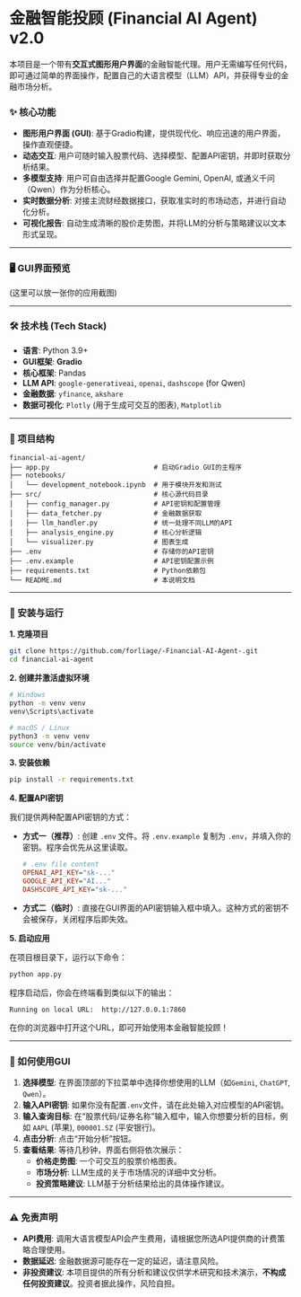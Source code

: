 # 金融智能投顾 (Financial AI Agent) v2.0 

本项目是一个带有**交互式图形用户界面**的金融智能代理。用户无需编写任何代码，即可通过简单的界面操作，配置自己的大语言模型（LLM）API，并获得专业的金融市场分析。

### ✨ 核心功能

*   **图形用户界面 (GUI)**: 基于Gradio构建，提供现代化、响应迅速的用户界面，操作直观便捷。
*   **动态交互**: 用户可随时输入股票代码、选择模型、配置API密钥，并即时获取分析结果。
*   **多模型支持**: 用户可自由选择并配置Google Gemini, OpenAI, 或通义千问（Qwen）作为分析核心。
*   **实时数据分析**: 对接主流财经数据接口，获取准实时的市场动态，并进行自动化分析。
*   **可视化报告**: 自动生成清晰的股价走势图，并将LLM的分析与策略建议以文本形式呈现。

---

### 🖥️ GUI界面预览

(这里可以放一张你的应用截图)


---

### 🛠️ 技术栈 (Tech Stack)

*   **语言**: Python 3.9+
*   **GUI框架**: **Gradio**
*   **核心框架**: Pandas
*   **LLM API**: `google-generativeai`, `openai`, `dashscope` (for Qwen)
*   **金融数据**: `yfinance`, `akshare`
*   **数据可视化**: `Plotly` (用于生成可交互的图表), `Matplotlib`

---

### 📂 项目结构

```
financial-ai-agent/
├── app.py                          # 启动Gradio GUI的主程序
├── notebooks/
│   └── development_notebook.ipynb  # 用于模块开发和测试
├── src/                            # 核心源代码目录
│   ├── config_manager.py           # API密钥和配置管理
│   ├── data_fetcher.py             # 金融数据获取
│   ├── llm_handler.py              # 统一处理不同LLM的API
│   ├── analysis_engine.py          # 核心分析逻辑
│   └── visualizer.py               # 图表生成
├── .env                            # 存储你的API密钥
├── .env.example                    # API密钥配置示例
├── requirements.txt                # Python依赖包
└── README.md                       # 本说明文档
```

---

### 🚀 安装与运行

**1. 克隆项目**
```bash
git clone https://github.com/forliage/-Financial-AI-Agent-.git
cd financial-ai-agent
```

**2. 创建并激活虚拟环境**
```bash
# Windows
python -m venv venv
venv\Scripts\activate

# macOS / Linux
python3 -m venv venv
source venv/bin/activate
```

**3. 安装依赖**
```bash
pip install -r requirements.txt
```

**4. 配置API密钥**

我们提供两种配置API密钥的方式：

*   **方式一（推荐）**: 创建 `.env` 文件。将 `.env.example` 复制为 `.env`，并填入你的密钥。程序会优先从这里读取。
    ```ini
    # .env file content
    OPENAI_API_KEY="sk-..."
    GOOGLE_API_KEY="AI..."
    DASHSCOPE_API_KEY="sk-..."
    ```

*   **方式二（临时）**: 直接在GUI界面的API密钥输入框中填入。这种方式的密钥不会被保存，关闭程序后即失效。

**5. 启动应用**

在项目根目录下，运行以下命令：
```bash
python app.py
```

程序启动后，你会在终端看到类似以下的输出：
```
Running on local URL:  http://127.0.0.1:7860
```
在你的浏览器中打开这个URL，即可开始使用本金融智能投顾！

---

### 📝 如何使用GUI

1.  **选择模型**: 在界面顶部的下拉菜单中选择你想使用的LLM（如`Gemini`, `ChatGPT`, `Qwen`）。
2.  **输入API密钥**: 如果你没有配置`.env`文件，请在此处输入对应模型的API密钥。
3.  **输入查询目标**: 在“股票代码/证券名称”输入框中，输入你想要分析的目标，例如 `AAPL` (苹果), `000001.SZ` (平安银行)。
4.  **点击分析**: 点击“开始分析”按钮。
5.  **查看结果**: 等待几秒钟，界面右侧将依次展示：
    *   **价格走势图**: 一个可交互的股票价格图表。
    *   **市场分析**: LLM生成的关于市场情况的详细中文分析。
    *   **投资策略建议**: LLM基于分析结果给出的具体操作建议。

---

### ⚠️ 免责声明

*   **API费用**: 调用大语言模型API会产生费用，请根据您所选API提供商的计费策略合理使用。
*   **数据延迟**: 金融数据源可能存在一定的延迟，请注意风险。
*   **非投资建议**: 本项目提供的所有分析和建议仅供学术研究和技术演示，**不构成任何投资建议**。投资者据此操作，风险自担。